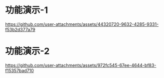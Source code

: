 
# 功能演示-1
https://github.com/user-attachments/assets/44320720-9632-4285-9331-f53b2d377a79

# 功能演示-2
https://github.com/user-attachments/assets/972fc545-67ee-4644-bf83-f15357bad710

